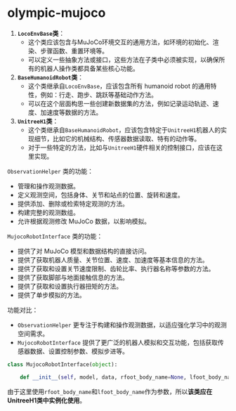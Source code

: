 # olympic-mujoco



1. **`LocoEnvBase`类**：
   - 这个类应该包含与MuJoCo环境交互的通用方法，如环境的初始化、渲染、步骤函数、重置环境等。
   - 可以定义一些抽象方法或接口，这些方法在子类中必须被实现，以确保所有的机器人操作类都具备某些核心功能。
2. **`BaseHumanoidRobot`类**：
   - 这个类继承自`LocoEnvBase`，应该包含所有 humanoid robot 的通用特性，例如：行走、跑步、跳跃等基础动作方法。
   - 可以在这个层面构思一些创建新数据集的方法，例如记录运动轨迹、速度、加速度等数据的方法。
3. **`UnitreeH1`类**：
   - 这个类继承自`BaseHumanoidRobot`，应该包含特定于`UnitreeH1`机器人的实现细节，比如它的机械结构、传感器数据读取、特有的动作等。
   - 对于一些特定的方法，比如与`UnitreeH1`硬件相关的控制接口，应该在这里实现。







`ObservationHelper` 类的功能：

- 管理和操作观测数据。
- 定义观测空间，包括身体、关节和站点的位置、旋转和速度。
- 提供添加、删除或检索特定观测的方法。
- 构建完整的观测数组。
- 允许根据观测修改 MuJoCo 数据，以影响模拟。

`MujocoRobotInterface` 类的功能：

- 提供了对 MuJoCo 模型和数据结构的直接访问。
- 提供了获取机器人质量、关节位置、速度、加速度等基本信息的方法。
- 提供了获取和设置关节速度限制、齿轮比率、执行器名称等参数的方法。
- 提供了获取脚部与地面接触信息的方法。
- 提供了获取和设置执行器扭矩的方法。
- 提供了单步模拟的方法。

功能对比：

- `ObservationHelper` 更专注于构建和操作观测数据，以适应强化学习中的观测空间需求。
- `MujocoRobotInterface` 提供了更广泛的机器人模拟和交互功能，包括获取传感器数据、设置控制参数、模拟步进等。





```python
class MujocoRobotInterface(object):

    def __init__(self, model, data, rfoot_body_name=None, lfoot_body_name=None):
```

由于这里使用`rfoot_body_name`和`lfoot_body_name`作为参数，所以**该类应在UnitreeH1类中实例化使用**。










